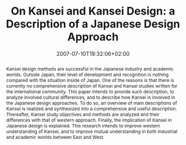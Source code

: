 ---
slug: on-kansei-and-kansei-design-a-description-of-a-japanese-design-approach
title: "On Kansei and Kansei Design: a Description of a Japanese Design Approach"
layout: publi
searchFilter: Publication
searchWeight: 8
publitype: inproceedings
subsection: conference
institution:
    heig: 1
    logo: Tsukuba
    short: 'U. of Tsukuba'
    web: "https://www.tsukuba.ac.jp/"
    name: "University of Tsukuba"
kansei: true
researchpage: true
research: 
    -  kansei
chaire: false
date: 2007-07-10T19:32:06+02:00
shortConf: "IASDR 2007"
citation:
    authors:
        1: ["Levy", "Pierre", "P."]
        2: ["Lee", "SungHee", "S.H."]
        3: ["Yamanaka", "Toshimasa", "T."]
    year: 2007
    title: "On Kansei and Kansei Design: a Description of a Japanese Design Approach"
    proceedings: "the Proceedings of International Association of Societies of Design Research Conference 2007 - IASDR07"
    firstpage: "CD"
    publisher: ["School of Design, The Hong Kong Polytechnic University", "Hong-Kong"]
reference: "Lévy, P., Lee, S.H., & Yamanaka, T. (2007). On Kansei and Kansei Design: a Description of a Japanese Design Approach. the Proceedings of International Association of Societies of Design Research Conference 2007 - IASDR07 ([on CD]). Hong-Kong: School of Design, The Hong Kong Polytechnic University."
abstract: "Kansei design methods are successful in the Japanese industry and academic worlds. Outside Japan, their level of development and recognition is nothing compared with the situation inside of Japan. One of the reasons is that there is currently no comprehensive description of Kansei and Kansei studies written for the international community. This paper intends to provide such description, to analyze involved cultural differences, and to describe how Kansei is involved in the Japanese design approaches. To do so, an overview of main descriptions of Kansei is realized and synthesized into a comprehensive and useful description. Thereafter, Kansei study objectives and methods are analyzed and their differences with that of western approach. Finally, the implication of Kansei in Japanese design is explained. This research intends to improve western understanding of Kansei, and to improve mutual understanding in both industrial and academic worlds between East and West."
link:
    1: ["paper", "paper", "https://1drv.ms/b/s!AnQx_v88q65Qv4QpC2K5LJs_5tZ2qA?e=mgg2da"]
---